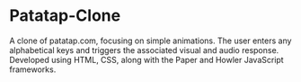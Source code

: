 # Patatap-Clone
A clone of patatap.com, focusing on simple animations. The user enters any alphabetical keys and triggers the associated visual and audio response. Developed using HTML, CSS, along with the Paper and Howler JavaScript frameworks.
